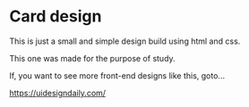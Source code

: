 # Card design

This is just a small and simple design build using html and css.

This one was made for the purpose of study.

If, you want to see more front-end designs like this, goto...

https://uidesigndaily.com/